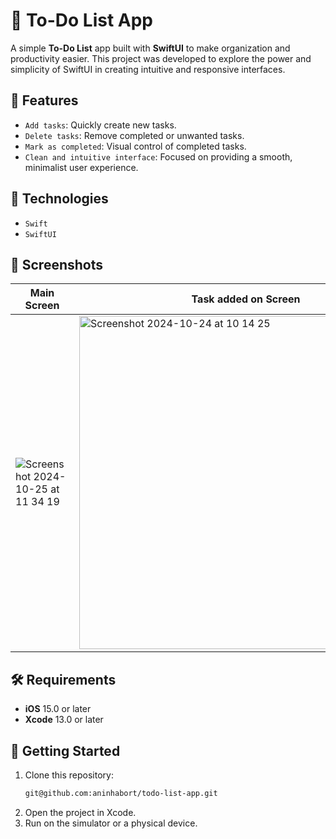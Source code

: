 # 📝 To-Do List App

A simple **To-Do List** app built with **SwiftUI** to make organization and productivity easier. This project was developed to explore the power and simplicity of SwiftUI in creating intuitive and responsive interfaces.

## 🎯 Features

- `Add tasks`: Quickly create new tasks.
- `Delete tasks`: Remove completed or unwanted tasks.
- `Mark as completed`: Visual control of completed tasks.
- `Clean and intuitive interface`: Focused on providing a smooth, minimalist user experience.

## 🚀 Technologies

- `Swift`
- `SwiftUI`

## 📸 Screenshots

| Main Screen | Task added on Screen |
| --- | --- |
| ![Screenshot 2024-10-25 at 11 34 19](https://github.com/user-attachments/assets/299db493-f008-4b3e-9e66-a8e1308bd929) | <img width="533" alt="Screenshot 2024-10-24 at 10 14 25" src="https://github.com/user-attachments/assets/cbf0e4c6-a9db-42f6-b996-786dbfe099bd"> |

## 🛠️ Requirements

- **iOS** 15.0 or later
- **Xcode** 13.0 or later

## 🔄 Getting Started

1. Clone this repository:
   ```bash
   git@github.com:aninhabort/todo-list-app.git
2. Open the project in Xcode.
3. Run on the simulator or a physical device.
